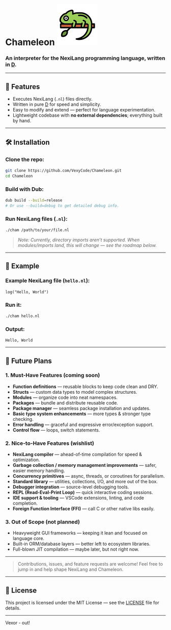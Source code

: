 
# Chameleon  ![ChamLogo](./logo.svg)
### An interpreter for the NexiLang programming language, written in [D](https://dlang.org).

---

## 🚀 Features  
- Executes NexiLang (`.nl`) files directly.  
- Written in pure [D](https://dlang.org) for speed and simplicity.  
- Easy to modify and extend — perfect for language experimentation.  
- Lightweight codebase with **no external dependencies**; everything built by hand.

---

## 🛠 Installation

### Clone the repo:  
```bash
git clone https://github.com/VexyCode/Chameleon.git
cd Chameleon
```

### Build with Dub:  
```bash
dub build --build=release
# Or use --build=debug to get detailed debug info.
```

### Run NexiLang files (`.nl`):  
```bash
./cham /path/to/your/file.nl
```
> _Note: Currently, directory imports aren’t supported. When modules/imports land, this will change — see the roadmap below._

---

## 📝 Example

### Example NexiLang file (`hello.nl`):  
```nexilang
log("Hello, World")
```

### Run it:  
```bash
./cham hello.nl
```

### Output:  
```
Hello, World
```

---

## 🎯 Future Plans

### 1. Must-Have Features (coming soon)  
- **Function definitions** — reusable blocks to keep code clean and DRY.  
- **Structs** — custom data types to model complex structures.  
- **Modules** — organize code into neat namespaces.  
- **Packages** — bundle and distribute reusable code.  
- **Package manager** — seamless package installation and updates.  
- **Basic type system enhancements** — more types & stronger type checking.  
- **Error handling** — graceful and expressive error/exception support.  
- **Control flow** — loops, switch statements.

### 2. Nice-to-Have Features (wishlist)  
- **NexiLang compiler** — ahead-of-time compilation for speed & optimization.  
- **Garbage collection / memory management improvements** — safer, easier memory handling.  
- **Concurrency primitives** — async, threads, or coroutines for parallelism.  
- **Standard library** — utilities, collections, I/O, and more out of the box.  
- **Debugger integration** — source-level debugging tools.  
- **REPL (Read-Eval-Print Loop)** — quick interactive coding sessions.  
- **IDE support & tooling** — VSCode extensions, linting, and code completion.  
- **Foreign Function Interface (FFI)** — call C or other native libs easily.

### 3. Out of Scope (not planned)  
- Heavyweight GUI frameworks — keeping it lean and focused on language core.  
- Built-in ORM/database layers — better left to ecosystem libraries.  
- Full-blown JIT compilation — maybe later, but not right now.

---

> Contributions, issues, and feature requests are welcome! Feel free to jump in and help shape NexiLang and Chameleon.

---

## 📜 License  
This project is licensed under the MIT License — see the [LICENSE](LICENSE.md) file for details.

---

Vexor - out!
